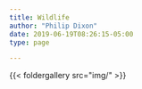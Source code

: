 ```yaml
---
title: Wildlife
author: "Philip Dixon"
date: 2019-06-19T08:26:15-05:00
type: page

---
```


{{< foldergallery src="img/" >}}
